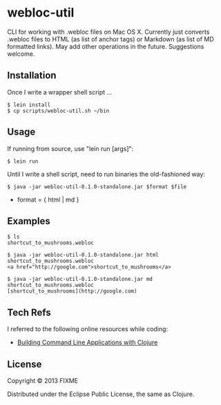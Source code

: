 # webloc-util

CLI for working with .webloc files on Mac OS X. Currently just converts .webloc files to HTML (as list of anchor tags) or Markdown (as list of MD formatted links). May add other operations in the future. Suggestions welcome.

## Installation

Once I write a wrapper shell script ...

    $ lein install
    $ cp scripts/webloc-util.sh ~/bin

## Usage

If running from source, use "lein run [args]":

    $ lein run

Until I write a shell script, need to run binaries the old-fashioned way:

    $ java -jar webloc-util-0.1.0-standalone.jar $format $file

 * format = { html | md }

## Examples

    $ ls
    shortcut_to_mushrooms.webloc

    $ java -jar webloc-util-0.1.0-standalone.jar html shortcut_to_mushrooms.webloc
    <a href="http://google.com">shortcut_to_mushrooms</a>

    $ java -jar webloc-util-0.1.0-standalone.jar md shortcut_to_mushrooms.webloc
    [shortcut_to_mushrooms](http://google.com)

## Tech Refs

I referred to the following online resources while coding:

 * [Building Command Line Applications with Clojure](http://www.beaconhill.com/blog/?p=283)

## License

Copyright © 2013 FIXME

Distributed under the Eclipse Public License, the same as Clojure.
